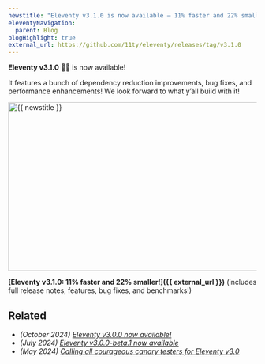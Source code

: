 ```yaml
---
newstitle: "Eleventy v3.1.0 is now available — 11% faster and 22% smaller!"
eleventyNavigation:
  parent: Blog
blogHighlight: true
external_url: https://github.com/11ty/eleventy/releases/tag/v3.1.0
---
```

**Eleventy v3.1.0** 🎈🐀 is now available!

It features a bunch of dependency reduction improvements, bug fixes, and performance enhancements! We look forward to what y’all build with it!

<a href="{{ external_url }}" class="elv-externalexempt opengraph-card">
  <img src="https://v1.screenshot.11ty.dev/{{ external_url | urlencode }}/opengraph/" alt="{{ newstitle }}" loading="lazy" decoding="async" width="650" height="341">
</a>

**[Eleventy v3.1.0: 11% faster and 22% smaller!]({{ external_url }})** (includes full release notes, features, bug fixes, and benchmarks!)

## Related

* _(October 2024) [Eleventy v3.0.0 now available!](/blog/eleventy-v3/)_
* _(July 2024) [Eleventy v3.0.0-beta.1 now available](/blog/three-point-oh-beta-one/)_
* _(May 2024) [Calling all courageous canary testers for Eleventy v3.0](/blog/canary-eleventy-v3/)_